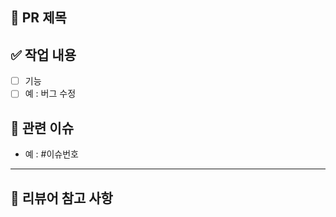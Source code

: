## 📌 PR 제목
<!-- 간단하고 명확하게 제목을 작성하세요 (예: fix: 로그인 토큰 검증 버그 수정) -->

## ✅ 작업 내용
<!-- 어떤 작업을 했는지 구체적으로 적어주세요 -->
- [ ] 기능
- [ ] 예 : 버그 수정

## 🔎 관련 이슈
<!-- 연결된 이슈 번호를 적어주세요 -->
- 예 : #이슈번호

---

## 💬 리뷰어 참고 사항
<!-- 리뷰어가 중점적으로 봐야 할 부분이나 참고해야 할 사항 -->
